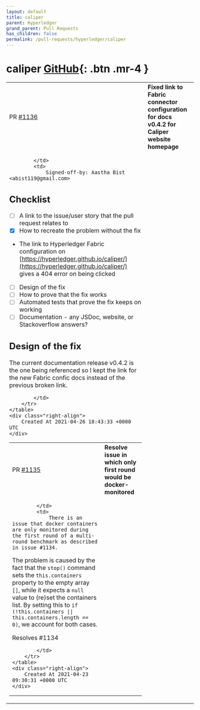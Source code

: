 ```yaml
---
layout: default
title: caliper
parent: Hyperledger
grand_parent: Pull Requests
has_children: false
permalink: /pull-requests/hyperledger/caliper
---
```


# caliper <span class="fs-3 right-align">[GitHub](https://github.com/hyperledger/caliper){: .btn .mr-4 }</span>


<div>
    <table>
        <tr>
            <td>
                PR <a href="https://github.com/hyperledger/caliper/pull/1136" class=".btn">#1136</a>
            </td>
            <td>
                <b>
                    Fixed link to Fabric connector configuration for docs v0.4.2 for Caliper website homepage
                </b>
            </td>
        </tr>
        <tr>
            <td>
                
            </td>
            <td>
                Signed-off-by: Aastha Bist <abist119@gmail.com>

<!--- Provide a general summary of the pull request in the Title above -->

## Checklist
 - [ ]  A link to the issue/user story that the pull request relates to
 - [x]  How to recreate the problem without the fix
   - The link to Hyperledger Fabric configuration on [https://hyperledger.github.io/caliper/](https://hyperledger.github.io/caliper/) gives a 404 error on being clicked
 - [ ]  Design of the fix
 - [ ]  How to prove that the fix works
 - [ ]  Automated tests that prove the fix keeps on working
 - [ ]  Documentation - any JSDoc, website, or Stackoverflow answers?

<!-- please include any links to issues here -->

## Design of the fix
<!-- Focus on why you designed this fix this way, and what was discounted. Do not describe just the code - we can read that! -->
The current documentation release v0.4.2 is the one being referenced so I kept the link for the new Fabric confic docs instead of the previous broken link.


            </td>
        </tr>
    </table>
    <div class="right-align">
        Created At 2021-04-26 18:43:33 +0000 UTC
    </div>
</div>

<div>
    <table>
        <tr>
            <td>
                PR <a href="https://github.com/hyperledger/caliper/pull/1135" class=".btn">#1135</a>
            </td>
            <td>
                <b>
                    Resolve issue in which only first round would be docker-monitored
                </b>
            </td>
        </tr>
        <tr>
            <td>
                
            </td>
            <td>
                There is an issue that docker containers are only monitored during the first round of a multi-round benchmark as described in issue #1134.
The problem is caused by the fact that the `stop()` command sets the `this.containers` property to the empty array `[]`, while it expects a `null` value to (re)set the containers list. By setting this to `if (!this.containers || this.containers.length == 0)`, we account for both cases.

Resolves #1134

            </td>
        </tr>
    </table>
    <div class="right-align">
        Created At 2021-04-23 09:30:31 +0000 UTC
    </div>
</div>

